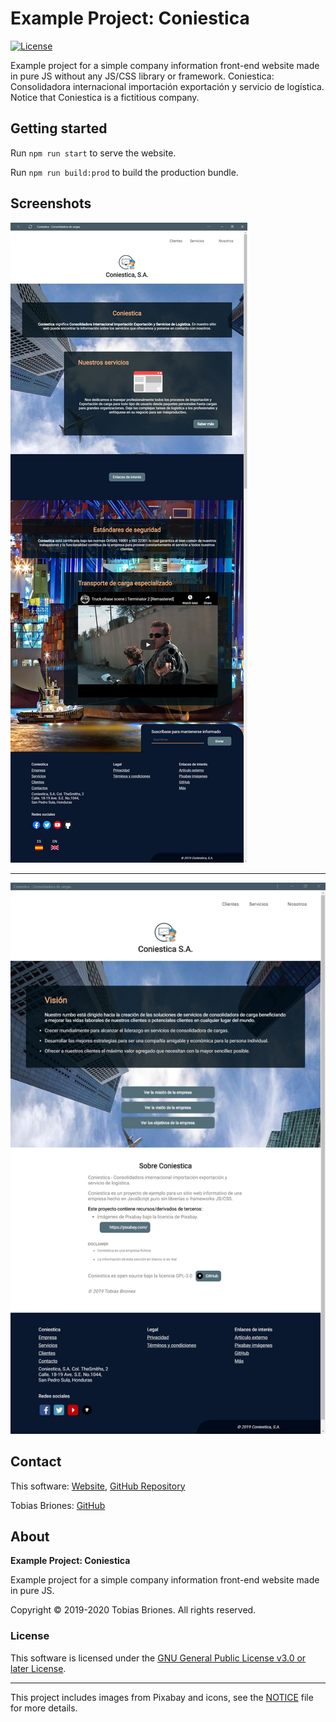# Example Project: Coniestica

[![License](https://img.shields.io/github/license/TobiasBriones/example.programming.web.coniestica)](https://github.com/TobiasBriones/example.programming.web.coniestica/blob/main/LICENSE)

Example project for a simple company information front-end website made in pure JS without any
JS/CSS library or framework. Coniestica: Consolidadora internacional importación exportación y
servicio de logística. Notice that Coniestica is a fictitious company.

## Getting started

Run ```npm run start``` to serve the website.

Run ```npm run build:prod``` to build the production bundle.

## Screenshots

![Screenshot 1](https://raw.githubusercontent.com/TobiasBriones/images-nl/main/example-projects/example.programming.web.coniestica/screenshot-1.png)

---

![Screenshot 2](https://raw.githubusercontent.com/TobiasBriones/images-nl/main/example-projects/example.programming.web.coniestica/screenshot-2.png)

## Contact

This software: [Website](https://tobiasbriones.github.io/example.programming.web.coniestica), [GitHub Repository](https://github.com/TobiasBriones/example.programming.web.coniestica)

Tobias Briones: [GitHub](https://github.com/TobiasBriones)

## About

**Example Project: Coniestica**

Example project for a simple company information front-end website made in pure JS.

Copyright © 2019-2020 Tobias Briones. All rights reserved.

### License

This software is licensed under the [GNU General Public License v3.0 or later License](https://github.com/TobiasBriones/example.programming.web.coniestica/blob/main/LICENSE).

---

This project includes images from Pixabay and icons, see
the [NOTICE](https://github.com/TobiasBriones/example.programming.web.coniestica/blob/main/NOTICE)
file for more details.
